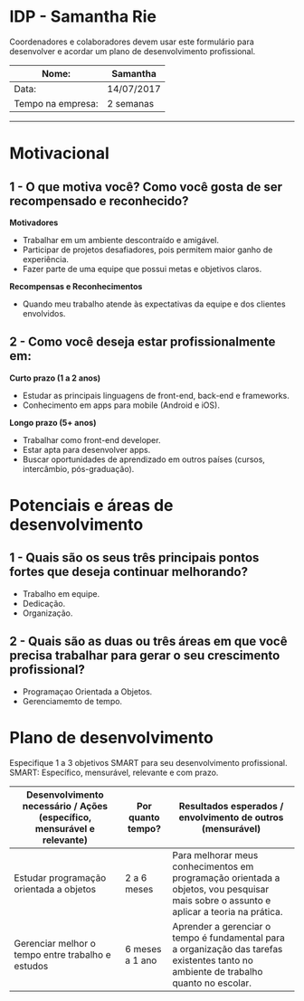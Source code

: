 # IDP - Samantha Rie
Coordenadores e colaboradores devem usar este formulário para desenvolver e acordar um plano de desenvolvimento profissional.

| Nome:             | Samantha   |
| ----------------- | ---------- |
| Data:             | 14/07/2017 |
| Tempo na empresa: | 2 semanas  |

----------
# Motivacional
## 1 - O que motiva você? Como você gosta de ser recompensado e reconhecido?

**Motivadores**


- Trabalhar em um ambiente descontraído e amigável. 
- Participar de  projetos desafiadores, pois permitem maior ganho de experiência.
- Fazer parte de uma equipe que possui metas e objetivos claros.

**Recompensas e Reconhecimentos**


- Quando meu trabalho atende às expectativas da equipe e dos clientes envolvidos.
## 2 - Como você deseja estar profissionalmente em:

**Curto prazo (1 a 2 anos)**


- Estudar as principais linguagens de front-end, back-end e frameworks.
- Conhecimento em apps para mobile (Android e iOS).

**Longo prazo (5+ anos)**
- Trabalhar como front-end developer.
- Estar apta para desenvolver apps.
- Buscar oportunidades de aprendizado em outros países (cursos, intercâmbio, pós-graduação).

# Potenciais e áreas de desenvolvimento
## 1 - Quais são os seus três principais pontos fortes que deseja continuar melhorando?

- Trabalho em equipe.
- Dedicação.
- Organização.

## 2 - Quais são as duas ou três áreas em que você precisa trabalhar para gerar o seu crescimento profissional?
- Programaçao Orientada a Objetos.
- Gerenciamemto de tempo.

# Plano de desenvolvimento

Especifique 1 a 3 objetivos SMART para seu desenvolvimento profissional.
SMART: Específico, mensurável, relevante e com prazo.

| **Desenvolvimento necessário / Ações (específico, mensurável e relevante)**                                            | **Por quanto tempo?** | **Resultados esperados / envolvimento de outros (mensurável)**                                                                                                                                                                                                                                     |
| ---------------------------------------------------------------------------------------------------------------------- | --------------------- | -------------------------------------------------------------------------------------------------------------------------------------------------------------------------------------------------------------------------------------------------------------------------------------------------- |
| Estudar programação orientada a objetos                                                                                          | 2 a 6 meses           | Para melhorar meus conhecimentos em programação orientada a objetos, vou pesquisar mais sobre o assunto e aplicar a teoria na prática.                                                                                                                                                                       |
| Gerenciar melhor o tempo entre trabalho e estudos                                                                      | 6 meses a 1 ano       | Aprender a gerenciar o tempo é fundamental para a organização das tarefas existentes tanto no ambiente de trabalho quanto no escolar.                                                                                                                                                              |

